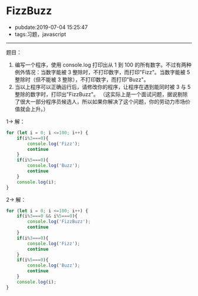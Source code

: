 # FizzBuzz

- pubdate:2019-07-04 15:25:47
- tags:习题，javascript

---

题目：

1. 编写一个程序，使用 console.log 打印出从 1 到 100 的所有数字。不过有两种例外情况：当数字能被 3 整除时，不打印数字，而打印"Fizz"。当数字能被 5 整除时（但不能被 3 整除），不打印数字，而打印"Buzz"。
2. 当以上程序可以正确运行后，请修改你的程序，让程序在遇到能同时被 3 与 5 整除的数字时，打印出"FizzBuzz"。
   （这实际上是一个面试问题，据说剔除了很大一部分程序员候选人，所以如果你解决了这个问题，你的劳动力市场价值就会上升。）

1-> 解：

````javascript
for (let i = 0; i <=100; i++) {
    if(i%3===0){
        console.log('Fizz');
        continue
    }
    if(i%5===0){
        console.log('Buzz');
        continue
    }
    console.log(i);
}
````

2-> 解：

````javascript
for (let i = 0; i <=100; i++) {
    if(i%3===0 && i%5===0){
        console.log('FizzBuzz');
        continue
    }
    if(i%3===0){
        console.log('Fizz');
        continue
    }
    if(i%5===0){
        console.log('Buzz');
        continue
    }
    console.log(i);
}
````
